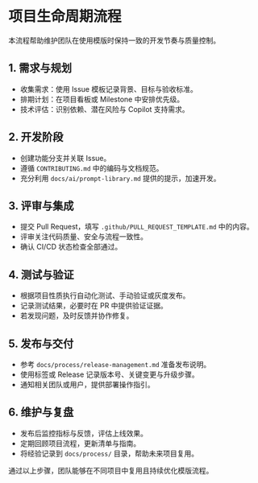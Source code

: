 # 项目生命周期流程

本流程帮助维护团队在使用模版时保持一致的开发节奏与质量控制。

## 1. 需求与规划
- 收集需求：使用 Issue 模板记录背景、目标与验收标准。
- 排期计划：在项目看板或 Milestone 中安排优先级。
- 技术评估：识别依赖、潜在风险与 Copilot 支持需求。

## 2. 开发阶段
- 创建功能分支并关联 Issue。
- 遵循 `CONTRIBUTING.md` 中的编码与文档规范。
- 充分利用 `docs/ai/prompt-library.md` 提供的提示，加速开发。

## 3. 评审与集成
- 提交 Pull Request，填写 `.github/PULL_REQUEST_TEMPLATE.md` 中的内容。
- 评审关注代码质量、安全与流程一致性。
- 确认 CI/CD 状态检查全部通过。

## 4. 测试与验证
- 根据项目性质执行自动化测试、手动验证或灰度发布。
- 记录测试结果，必要时在 PR 中提供验证证据。
- 若发现问题，及时反馈并协作修复。

## 5. 发布与交付
- 参考 `docs/process/release-management.md` 准备发布说明。
- 使用标签或 Release 记录版本号、关键变更与升级步骤。
- 通知相关团队或用户，提供部署操作指引。

## 6. 维护与复盘
- 发布后监控指标与反馈，评估上线效果。
- 定期回顾项目流程，更新清单与指南。
- 将经验记录到 `docs/process/` 目录，帮助未来项目复用。

通过以上步骤，团队能够在不同项目中复用且持续优化模版流程。